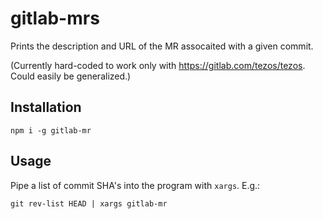 # gitlab-mrs

Prints the description and URL of the MR assocaited with a given commit.

(Currently hard-coded to work only with https://gitlab.com/tezos/tezos. Could easily be generalized.)

## Installation

```
npm i -g gitlab-mr
```

## Usage

Pipe a list of commit SHA's into the program with `xargs`. E.g.:

```
git rev-list HEAD | xargs gitlab-mr
```
